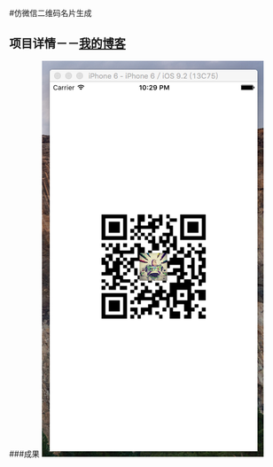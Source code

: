 #仿微信二维码名片生成
## 项目详情－－[我的博客](http://www.jianshu.com/p/e3d8d2fcd9bb)
###成果
![](https://github.com/OneBuzz/QR-code/raw/master/1.png) 
